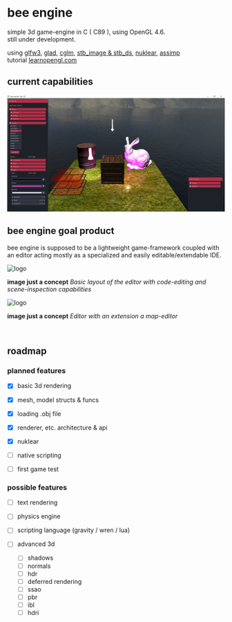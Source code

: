 # bee engine
simple 3d game-engine in C ( C89 ), using OpenGL 4.6. <br>
still under development. 

using    [glfw3](https://www.glfw.org/), [glad](https://glad.dav1d.de/), [cglm](https://github.com/recp/cglm), [stb_image & stb_ds](https://github.com/nothings/stb), [nuklear](https://github.com/Immediate-Mode-UI/Nuklear), [assimp](http://assimp.org/) <br>
tutorial [learnopengl.com](https://learnopengl.com/)

## current capabilities

<img src="https://github.com/phil-stein/bee_engine/blob/main/assets/github_resources/screenshot05.png" alt="logo" width="1000">

##  bee engine goal product

bee engine is supposed to be a lightweight game-framework coupled with an editor acting mostly as a specialized and easily editable/extendable IDE.  

<img src="https://github.com/phil-stein/Personal_Notes/blob/main/BeeEngine/BeeEngine_Prototype_Basic.png" alt="logo" width="600">

**image just a concept**
*Basic layout of the editor with code-editing and scene-inspection capabilities*


<img src="https://github.com/phil-stein/Personal_Notes/blob/main/BeeEngine/BeeEngine_Prototype_Advanced.png" alt="logo" width="600">

**image just a concept**
*Editor with an extension a map-editor*

<br>



## roadmap

### planned features

- [x] basic 3d rendering

- [x] mesh, model structs & funcs

- [x] loading .obj file

- [x] renderer, etc. architecture & api

- [x] nuklear

- [ ] native scripting

- [ ] first game test

### possible features

- [ ] text rendering

- [ ] physics engine

- [ ] scripting language (gravity / wren / lua)

- [ ] advanced 3d
	- [ ] shadows
	- [ ] normals 
	- [ ] hdr
	- [ ] deferred rendering
	- [ ] ssao
	- [ ] pbr
	- [ ] ibl
	- [ ] hdri
